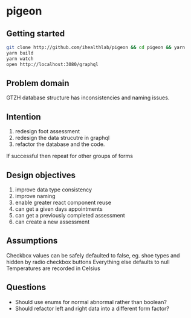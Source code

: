 # pigeon

## Getting started

```bash
git clone http://github.com/ihealthlab/pigeon && cd pigeon && yarn
yarn build
yarn watch
open http://localhost:3080/graphql
```

## Problem domain

GTZH database structure has inconsistencies and naming issues.

## Intention

1. redesign foot assessment
1. redesign the data strucutre in graphql
1. refactor the database and the code.

If successful then repeat for other groups of forms

## Design objectives

1. improve data type consistency
1. improve naming
1. enable greater react component reuse
1. can get a given days appointments
1. can get a previously completed assessment
1. can create a new assessment

## Assumptions

Checkbox values can be safely defaulted to false, eg. shoe types and hidden by radio checkbox buttons
Everything else defaults to null
Temperatures are recorded in Celsius

## Questions

* Should use enums for normal abnormal rather than boolean?
* Should refactor left and right data into a different form factor?
